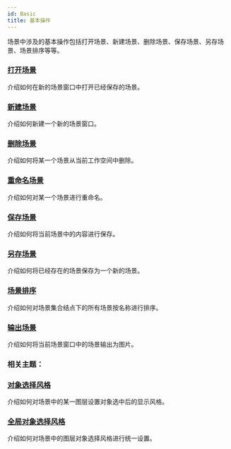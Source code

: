 ```yaml
---
id: Basic
title: 基本操作  
---  
```

场景中涉及的基本操作包括打开场景、新建场景、删除场景、保存场景、另存场景、场景排序等等。

### [打开场景](Scene_Open)

介绍如何在新的场景窗口中打开已经保存的场景。

### [新建场景](Scenes_New)

介绍如何新建一个新的场景窗口。

### [删除场景](Scene_Del)

介绍如何将某一个场景从当前工作空间中删除。

### [重命名场景](Scene_Rename)

介绍如何对某一个场景进行重命名。

### [保存场景](Scene_Save)

介绍如何将当前场景中的内容进行保存。

### [另存场景](Scene_Saveas)

介绍如何将已经存在的场景保存为一个新的场景。

### [场景排序](Scenes_Sort)

介绍如何对场景集合结点下的所有场景按名称进行排序。

### [输出场景](Scene_Output2)

介绍如何将当前场景窗口中的场景输出为图片。

### 相关主题：

### [对象选择风格](Scene_SelectStyle)

介绍如何对场景中的某一图层设置对象选中后的显示风格。

### [全局对象选择风格](ObjectSelectStyle)

介绍如何对场景中的图层对象选择风格进行统一设置。



